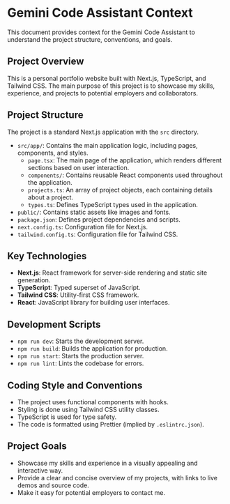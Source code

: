 
# Gemini Code Assistant Context

This document provides context for the Gemini Code Assistant to understand the project structure, conventions, and goals.

## Project Overview

This is a personal portfolio website built with Next.js, TypeScript, and Tailwind CSS. The main purpose of this project is to showcase my skills, experience, and projects to potential employers and collaborators.

## Project Structure

The project is a standard Next.js application with the `src` directory.

- `src/app/`: Contains the main application logic, including pages, components, and styles.
  - `page.tsx`: The main page of the application, which renders different sections based on user interaction.
  - `components/`: Contains reusable React components used throughout the application.
  - `projects.ts`: An array of project objects, each containing details about a project.
  - `types.ts`: Defines TypeScript types used in the application.
- `public/`: Contains static assets like images and fonts.
- `package.json`: Defines project dependencies and scripts.
- `next.config.ts`: Configuration file for Next.js.
- `tailwind.config.ts`: Configuration file for Tailwind CSS.

## Key Technologies

- **Next.js**: React framework for server-side rendering and static site generation.
- **TypeScript**: Typed superset of JavaScript.
- **Tailwind CSS**: Utility-first CSS framework.
- **React**: JavaScript library for building user interfaces.

## Development Scripts

- `npm run dev`: Starts the development server.
- `npm run build`: Builds the application for production.
- `npm run start`: Starts the production server.
- `npm run lint`: Lints the codebase for errors.

## Coding Style and Conventions

- The project uses functional components with hooks.
- Styling is done using Tailwind CSS utility classes.
- TypeScript is used for type safety.
- The code is formatted using Prettier (implied by `.eslintrc.json`).

## Project Goals

- Showcase my skills and experience in a visually appealing and interactive way.
- Provide a clear and concise overview of my projects, with links to live demos and source code.
- Make it easy for potential employers to contact me.
